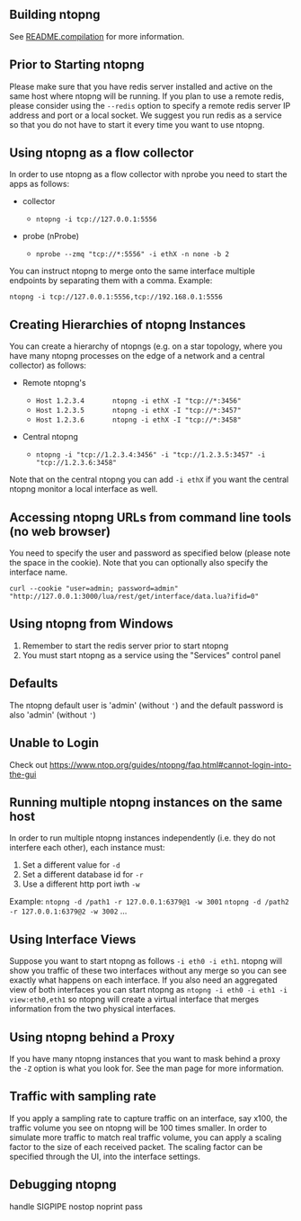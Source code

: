Building ntopng
---------------
See [README.compilation](README.compilation) for more information.

Prior to Starting ntopng
---------------------
Please make sure that you have redis server installed and active on the same host
where ntopng will be running. If you plan to use a remote redis, please consider
using the `--redis` option to specify a remote redis server IP address and port
or a local socket. We suggest you run redis as a service so that you do not have
to start it every time you want to use ntopng.


Using ntopng as a flow collector
--------------------------------
In order to use ntopng as a flow collector with nprobe you need to start the
apps as follows:

- collector
  - `ntopng -i tcp://127.0.0.1:5556`

- probe (nProbe)
  - `nprobe --zmq "tcp://*:5556" -i ethX -n none -b 2`

You can instruct ntopng to merge onto the same interface multiple endpoints by
separating them with a comma. Example:

`ntopng -i tcp://127.0.0.1:5556,tcp://192.168.0.1:5556`


Creating Hierarchies of ntopng Instances
----------------------------------------
You can create a hierarchy of ntopngs (e.g. on a star topology, where you have many
ntopng processes on the edge of a network and a central collector) as follows:

- Remote ntopng's
  - `Host 1.2.3.4		ntopng -i ethX -I "tcp://*:3456"`
  - `Host 1.2.3.5		ntopng -i ethX -I "tcp://*:3457"`
  - `Host 1.2.3.6		ntopng -i ethX -I "tcp://*:3458"`

- Central ntopng
  - `ntopng -i "tcp://1.2.3.4:3456" -i "tcp://1.2.3.5:3457" -i "tcp://1.2.3.6:3458"`

Note that on the central ntopng you can add `-i ethX` if you want the central ntopng
monitor a local interface as well.


Accessing ntopng URLs from command line tools (no web browser)
--------------------------------------------------------------
You need to specify the user and password as specified below (please note the space in the cookie).
Note that you can optionally also specify the interface name.

`curl --cookie "user=admin; password=admin" "http://127.0.0.1:3000/lua/rest/get/interface/data.lua?ifid=0"`


Using ntopng from Windows
-------------------------
1. Remember to start the redis server prior to start ntopng
2. You must start ntopng as a service using the "Services" control panel


Defaults
--------
The ntopng default user is 'admin' (without `'`) and the default
password is also 'admin' (without `'`)


Unable to Login
---------------

Check out https://www.ntop.org/guides/ntopng/faq.html#cannot-login-into-the-gui

Running multiple ntopng instances on the same host
--------------------------------------------------
In order to run multiple ntopng instances independently (i.e.
they do not interfere each other), each instance must:
1. Set a different value for `-d`
2. Set a different database id for `-r`
3. Use a different http port iwth `-w`

Example:
`ntopng -d /path1 -r 127.0.0.1:6379@1 -w 3001`
`ntopng -d /path2 -r 127.0.0.1:6379@2 -w 3002`
...

Using Interface Views
---------------------
Suppose you want to start ntopng as follows `-i eth0 -i eth1`. ntopng will show you traffic
of these two interfaces without any merge so you can see exactly what happens on each interface.
If you also need an aggregated view of both interfaces you can start ntopng
as `ntopng -i eth0 -i eth1 -i view:eth0,eth1` so ntopng will create a virtual interface
that merges information from the two physical interfaces.

Using ntopng behind a Proxy
---------------------------
If you have many ntopng instances that you want to mask behind a proxy the
`-Z` option is what you look for. See the man page for more information.

Traffic with sampling rate
--------------------------
If you apply a sampling rate to capture traffic on an interface, say x100, the
traffic volume you see on ntopng will be 100 times smaller.
In order to simulate more traffic to match real traffic volume, you can apply a
scaling factor to the size of each received packet. The scaling factor can
be specified through the UI, into the interface settings.

Debugging ntopng
----------------
handle SIGPIPE nostop noprint pass
